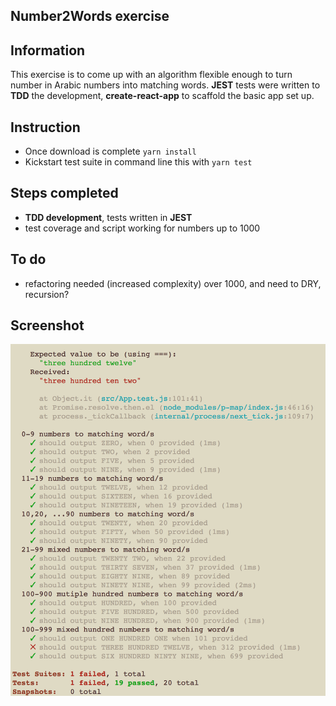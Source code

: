 ## Number2Words exercise

## Information

This exercise is to come up with an algorithm flexible enough to turn number in Arabic numbers into matching words. **JEST** tests were written to **TDD** the development, **create-react-app** to scaffold the basic app set up.

## Instruction
- Once download is complete ```yarn install```
- Kickstart test suite in command line this with ```yarn test```


## Steps completed
- **TDD development**, tests written in **JEST**
- test coverage and script working for numbers up to 1000

## To do
- refactoring needed (increased complexity) over 1000, and need to DRY, recursion?

## Screenshot
![Screenshot|66%](public/screenshot.png)

